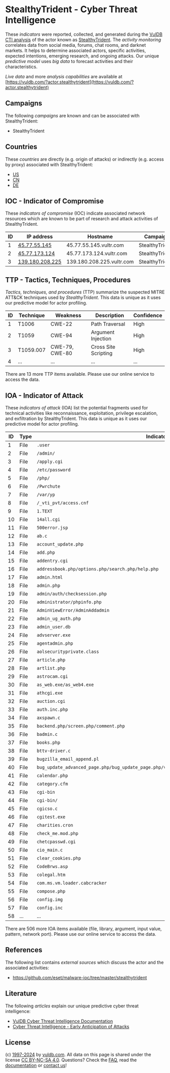 # StealthyTrident - Cyber Threat Intelligence

These _indicators_ were reported, collected, and generated during the [VulDB CTI analysis](https://vuldb.com/?kb.cti) of the actor known as [StealthyTrident](https://vuldb.com/?actor.stealthytrident). The _activity monitoring_ correlates data from social media, forums, chat rooms, and darknet markets. It helps to determine associated actors, specific activities, expected intentions, emerging research, and ongoing attacks. Our unique _predictive model_ uses _big data_ to forecast activities and their characteristics.

_Live data_ and more _analysis capabilities_ are available at [https://vuldb.com/?actor.stealthytrident](https://vuldb.com/?actor.stealthytrident)

## Campaigns

The following _campaigns_ are known and can be associated with StealthyTrident:

* StealthyTrident

## Countries

These _countries_ are directly (e.g. origin of attacks) or indirectly (e.g. access by proxy) associated with StealthyTrident:

* [US](https://vuldb.com/?country.us)
* [CN](https://vuldb.com/?country.cn)
* [DE](https://vuldb.com/?country.de)

## IOC - Indicator of Compromise

These _indicators of compromise_ (IOC) indicate associated network resources which are known to be part of research and attack activities of StealthyTrident.

ID | IP address | Hostname | Campaign | Confidence
-- | ---------- | -------- | -------- | ----------
1 | [45.77.55.145](https://vuldb.com/?ip.45.77.55.145) | 45.77.55.145.vultr.com | StealthyTrident | Medium
2 | [45.77.173.124](https://vuldb.com/?ip.45.77.173.124) | 45.77.173.124.vultr.com | StealthyTrident | Medium
3 | [139.180.208.225](https://vuldb.com/?ip.139.180.208.225) | 139.180.208.225.vultr.com | StealthyTrident | Medium

## TTP - Tactics, Techniques, Procedures

_Tactics, techniques, and procedures_ (TTP) summarize the suspected MITRE ATT&CK techniques used by _StealthyTrident_. This data is unique as it uses our predictive model for actor profiling.

ID | Technique | Weakness | Description | Confidence
-- | --------- | -------- | ----------- | ----------
1 | T1006 | CWE-22 | Path Traversal | High
2 | T1059 | CWE-94 | Argument Injection | High
3 | T1059.007 | CWE-79, CWE-80 | Cross Site Scripting | High
4 | ... | ... | ... | ...

There are 13 more TTP items available. Please use our online service to access the data.

## IOA - Indicator of Attack

These _indicators of attack_ (IOA) list the potential fragments used for technical activities like reconnaissance, exploitation, privilege escalation, and exfiltration by StealthyTrident. This data is unique as it uses our predictive model for actor profiling.

ID | Type | Indicator | Confidence
-- | ---- | --------- | ----------
1 | File | `.user` | Low
2 | File | `/admin/` | Low
3 | File | `/apply.cgi` | Medium
4 | File | `/etc/password` | High
5 | File | `/php/` | Low
6 | File | `/Pwrchute` | Medium
7 | File | `/var/yp` | Low
8 | File | `/_vti_pvt/access.cnf` | High
9 | File | `1.TEXT` | Low
10 | File | `14all.cgi` | Medium
11 | File | `500error.jsp` | Medium
12 | File | `ab.c` | Low
13 | File | `account_update.php` | High
14 | File | `add.php` | Low
15 | File | `addentry.cgi` | Medium
16 | File | `addressbook.php/options.php/search.php/help.php` | High
17 | File | `admin.html` | Medium
18 | File | `admin.php` | Medium
19 | File | `admin/auth/checksession.php` | High
20 | File | `administrator/phpinfo.php` | High
21 | File | `AdminViewError/AdminAddadmin` | High
22 | File | `admin_ug_auth.php` | High
23 | File | `admin_user.db` | High
24 | File | `advserver.exe` | High
25 | File | `agentadmin.php` | High
26 | File | `aolsecurityprivate.class` | High
27 | File | `article.php` | Medium
28 | File | `artlist.php` | Medium
29 | File | `astrocam.cgi` | Medium
30 | File | `as_web.exe/as_web4.exe` | High
31 | File | `athcgi.exe` | Medium
32 | File | `auction.cgi` | Medium
33 | File | `auth.inc.php` | Medium
34 | File | `axspawn.c` | Medium
35 | File | `backend.php/screen.php/comment.php` | High
36 | File | `badmin.c` | Medium
37 | File | `books.php` | Medium
38 | File | `bttv-driver.c` | High
39 | File | `bugzilla_email_append.pl` | High
40 | File | `bug_update_advanced_page.php/bug_update_page.php/view_bug_advanced_page.php/view_bug_page.php` | High
41 | File | `calendar.php` | Medium
42 | File | `category.cfm` | Medium
43 | File | `cgi-bin` | Low
44 | File | `cgi-bin/` | Medium
45 | File | `cgicso.c` | Medium
46 | File | `cgitest.exe` | Medium
47 | File | `charities.cron` | High
48 | File | `check_me.mod.php` | High
49 | File | `chetcpasswd.cgi` | High
50 | File | `cio_main.c` | Medium
51 | File | `clear_cookies.php` | High
52 | File | `CodeBrws.asp` | Medium
53 | File | `colegal.htm` | Medium
54 | File | `com.ms.vm.loader.cabcracker` | High
55 | File | `compose.php` | Medium
56 | File | `config.img` | Medium
57 | File | `config.inc` | Medium
58 | ... | ... | ...

There are 506 more IOA items available (file, library, argument, input value, pattern, network port). Please use our online service to access the data.

## References

The following list contains _external sources_ which discuss the actor and the associated activities:

* https://github.com/eset/malware-ioc/tree/master/stealthytrident

## Literature

The following _articles_ explain our unique predictive cyber threat intelligence:

* [VulDB Cyber Threat Intelligence Documentation](https://vuldb.com/?kb.cti)
* [Cyber Threat Intelligence - Early Anticipation of Attacks](https://www.scip.ch/en/?labs.20201022)

## License

(c) [1997-2024](https://vuldb.com/?kb.changelog) by [vuldb.com](https://vuldb.com/?kb.about). All data on this page is shared under the license [CC BY-NC-SA 4.0](https://creativecommons.org/licenses/by-nc-sa/4.0/). Questions? Check the [FAQ](https://vuldb.com/?kb.faq), read the [documentation](https://vuldb.com/?kb) or [contact us](https://vuldb.com/?contact)!
